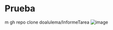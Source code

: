 # Prueba
m
gh repo clone doalulema/InformeTarea
![image](https://user-images.githubusercontent.com/84396026/120358096-c2f64080-c2cb-11eb-8afa-fc848c6b4abb.png)
